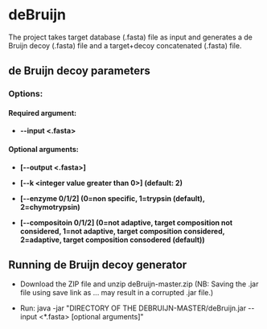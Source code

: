 # deBruijn
The project takes target database (.fasta) file as input and generates a de Bruijn decoy (.fasta) file and a target+decoy concatenated (.fasta) file.



de Bruijn decoy parameters
--------------------------
### Options:

#### Required argument:

-  **--input <.fasta>** 

#### Optional arguments:

-  **[--output <.fasta>]**

-  **[--k <integer value greater than 0>] (default: 2)**

-  **[--enzyme 0/1/2] (0=non specific, 1=trypsin (default), 2=chymotrypsin)**

- **[--compositoin 0/1/2] (0=not adaptive, target composition not considered, 1=not adaptive, target composition considered, 2=adaptive, target composition consodered (default))**


Running de Bruijn decoy generator
---------------------------------

- Download the ZIP file and unzip deBruijn-master.zip (NB: Saving the .jar file using save link as ... may result in a corrupted .jar file.)

- Run: java -jar "DIRECTORY OF THE DEBRUIJN-MASTER/deBruijn.jar --input <*.fasta> [optional arguments]"

